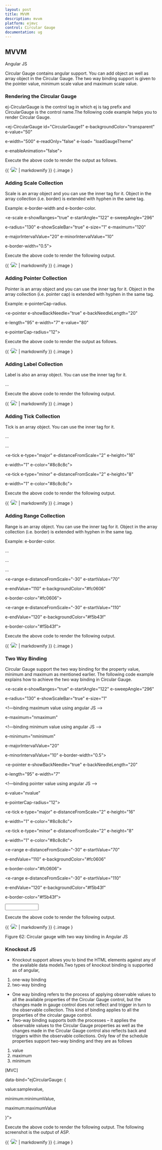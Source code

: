 ```yaml
---
layout: post
title: MVVM
description: mvvm
platform: ejmvc
control: Circular Gauge
documentation: ug
---
```


## MVVM

Angular JS

Circular Gauge contains angular support. You can add object as well as array object in the Circular Gauge. The two way binding support is given to the pointer value, minimum scale value and maximum scale value. 



### Rendering the Circular Gauge

ej-CircularGauge is the control tag in which ej is tag prefix and CircularGauge is the control name.The following code example helps you to render Circular Gauge.

<div ng-app="syncApp">

<div ng-controller="CircularGauge">

<ej-CircularGauge id="CircularGauge1" e-backgroundColor="transparent" e-value="50"

e-width="500" e-readOnly="false" e-load= "loadGaugeTheme"

e-enableAnimation="false">

</ej-CircularGauge>



</div>

</div>

<script type="text/javascript">



<!—binding the value to the scope variables in application controller-->



angular.module('syncApp', ['ejangular'])

.controller('CircularGauge', function ($scope) {

$scope.nvalue = 50;

$scope.nminimum = 0;

$scope.nmaximum = 120;



});

</script>





Execute the above code to render the output as follows.

{{ '![](MVVM_images/MVVM_img1.png)' | markdownify }}
{:.image }




### Adding Scale Collection

Scale is an array object and you can use the inner tag for it. Object in the array collection (i.e. border) is extended with hyphen in the same tag.

Example: e-border-width and e-border-color. 

<!--To Render the Circular gauge-->

<ej-CircularGauge id="CircularGauge1">

<!--Adding Scale collection to the Circular gauge-->

<e-scales>

<e-scale e-showRanges="true" e-startAngle="122" e-sweepAngle="296"

e-radius="130" e-showScaleBar="true" e-size="1" e-maximum="120"

e-majorIntervalValue="20" e-minorIntervalValue="10"

e-border-width="0.5">

</e-scale>

</e-scales>

</ej-CircularGauge>





Execute the above code to render the following output.

{{ '![](MVVM_images/MVVM_img2.png)' | markdownify }}
{:.image }




### Adding Pointer Collection

Pointer is an array object and you can use the inner tag for it. Object in the array collection (i.e. pointer cap) is extended with hyphen in the same tag.

Example: e-pointerCap-radius. 

<!--To Render the Circular gauge-->

<ej-CircularGauge id="CircularGauge1">

<!--Adding Scale collection to the Circular gauge-->

<e-scales>

<e-scale>

<!--Adding pointer collection to the scale collection-->

<e-pointers>

<e-pointer e-showBackNeedle="true" e-backNeedleLength="20"

e-length="95" e-width="7" e-value="80"

e-pointerCap-radius="12">

</e-pointer>

</e-pointers>

</e-scale>

</e-scales>

</ej-CircularGauge>



Execute the above code to render the output as follows.

{{ '![](MVVM_images/MVVM_img3.png)' | markdownify }}
{:.image }




### Adding Label Collection

Label is also an array object. You can use the inner tag for it. 

<!--To Render the Circular gauge-->

<ej-CircularGauge id="CircularGauge1">

<!--Adding Scale collection to the Circular gauge-->

<e-scales>

<e-scale>

<!--Adding pointer collection to the scale collection-->

<e-pointers>…</e-pointers>

<!--Adding labels collection to the scale collection-->

<e-labels>

<e-label e-color="#8c8c8c">

</e-label>

</e-labels>

</e-scale>

</e-scales>

</ej-CircularGauge>



Execute the above code to render the following output.

{{ '![](MVVM_images/MVVM_img4.png)' | markdownify }}
{:.image }




### Adding Tick Collection

Tick is an array object. You can use the inner tag for it. 

<!--To Render the Circular gauge-->

<ej-CircularGauge id="CircularGauge1">

<!--Adding Scale collection to the Circular gauge-->

<e-scales>

<e-scale>

<!--Adding pointer collection to the scale collection-->

<e-pointers>…</e-pointers>

<!--Adding labels collection to the scale collection-->

<e-labels>…</e-labels>

<!--Adding ticks collection to the scale collection-->

<e-ticks>

<e-tick e-type="major" e-distanceFromScale="2" e-height="16"

e-width="1" e-color="#8c8c8c">

</e-tick>

<e-tick e-type="minor" e-distanceFromScale="2" e-height="8"

e-width="1" e-color="#8c8c8c">

</e-tick>

</e-ticks>

</e-scale>

</e-scales>

</ej-CircularGauge>



Execute the above code to render the following output.

{{ '![](MVVM_images/MVVM_img5.png)' | markdownify }}
{:.image }




### Adding Range Collection

Range is an array object. You can use the inner tag for it. Object in the array collection (i.e. border) is extended with hyphen in the same tag.

Example: e-border-color. 

<!--To Render the Circular gauge-->

<ej-CircularGauge id="CircularGauge1">

<!--Adding Scale collection to the Circular gauge-->

<e-scales>

<e-scale>

<!--Adding pointer collection to the scale collection-->

<e-pointers>…</e-pointers>

<!--Adding labels collection to the scale collection-->

<e-labels>…</e-labels>

<!--Adding ticks collection to the scale collection-->

<e-ticks>…</e-ticks>

<!--Adding ranges collection to the scale collection-->

<e-ranges>

<e-range e-distanceFromScale="-30" e-startValue="0" e-endValue="70">

</e-range>

<e-range e-distanceFromScale="-30" e-startValue="70"

e-endValue="110" e-backgroundColor="#fc0606"

e-border-color="#fc0606">

</e-range>

<e-range e-distanceFromScale="-30" e-startValue="110"

e-endValue="120" e-backgroundColor="#f5b43f"

e-border-color="#f5b43f">

</e-range>

</e-ranges>

</e-scale>

</e-scales>

</ej-CircularGauge>



Execute the above code to render the following output.

{{ '![](MVVM_images/MVVM_img6.png)' | markdownify }}
{:.image }






### Two Way Binding 

Circular Gauge support the two way binding for the property value, minimum and maximum as mentioned earlier. The following code example explains how to achieve the two way binding in Circular Gauge.

<div ng-app="syncApp">

<div ng-controller="CircularGauge">

<div>

<ej-CircularGauge id="CircularGauge1" e-backgroundColor="transparent" e-value="nvalue" e-width="500" e-readOnly="false" e-load= "loadGaugeTheme" e-enableAnimation="false">

<e-scales>

<e-scale e-showRanges="true" e-startAngle="122" e-sweepAngle="296"

e-radius="130" e-showScaleBar="true" e-size="1"

<!—binding maximum value using angular JS -->

e-maximum="nmaximum"

<!—binding minimum value using angular JS -->

e-minimum="nminimum"

e-majorIntervalValue="20"

e-minorIntervalValue="10" e-border-width="0.5">

<e-pointers>

<e-pointer e-showBackNeedle="true" e-backNeedleLength="20"

e-length="95" e-width="7"

<!—binding pointer value using angular JS -->

e-value="nvalue"

e-pointerCap-radius="12">

</e-pointer>

</e-pointers>

<e-labels>

<e-label e-color="#8c8c8c"></e-label>

</e-labels>

<e-ticks>

<e-tick e-type="major" e-distanceFromScale="2" e-height="16"

e-width="1" e-color="#8c8c8c">

</e-tick>

<e-tick e-type="minor" e-distanceFromScale="2" e-height="8"

e-width="1" e-color="#8c8c8c">

</e-tick>

</e-ticks>

<e-ranges>

<e-range e-distanceFromScale="-30" e-startValue="0" e-endValue="70">

</e-range>

<e-range e-distanceFromScale="-30" e-startValue="70"

e-endValue="110" e-backgroundColor="#fc0606"

e-border-color="#fc0606">

</e-range>

<e-range e-distanceFromScale="-30" e-startValue="110"

e-endValue="120" e-backgroundColor="#f5b43f"

e-border-color="#f5b43f">

</e-range>

</e-ranges>

</e-scale>

</e-scales>

</ej-CircularGauge>

</div>

<input type="text" id="txtMax" e-value="nvalue" ej-numerictextbox ng-model="nvalue"  e-decimalplaces="2" e-showspinbutton="false" Style="width:110px"/>

</div>

</div>

<script type="text/javascript">



<!—binding the value to the scope variables in application controller-->



angular.module('syncApp', ['ejangular'])

.controller('CircularGauge', function ($scope) {

$scope.nvalue = 50;

$scope.nminimum = 0;

$scope.nmaximum = 120;



});

</script>



Execute the above code to render the following output.

{{ '![](MVVM_images/MVVM_img7.png)' | markdownify }}
{:.image }


Figure 62: Circular gauge with two way binding in Angular JS

### Knockout JS

* Knockout support allows you to bind the HTML elements against any of the available data models.Two types of knockout binding is supported as of angular,
1. one-way binding
2. two-way binding
* One way binding refers to the process of applying observable values to all the available properties of the Circular Gauge control, but the changes made in gauge control does not reflect and trigger in turn to the observable collection. This kind of binding applies to all the properties of the circular gauge control.
* Two-way binding supports both the processes – it applies the observable values to the Circular Gauge properties as well as the changes made in the Circular Gauge control also reflects back and triggers within the observable collections. Only few of the schedule properties support two-way binding and they are as follows
1. value
2. maximum 
3. minimum





[MVC]

<div id="CircularGauge1"

data-bind="ejCircularGauge: {

value:samplevalue,

minimum:minimumValue,

maximum:maximumValue

}">

</div>

<script type="text/javascript">

$(function () {

window.viewModel = {

samplevalue: ko.observable(50),

minimumValue: ko.observable(10),

maximumValue: ko.observable(150)

};

$(function () {

ko.applyBindings(viewModel);

});

});

</script>



Execute the above code to render the following output. The following screenshot is the output of ASP.



{{ '![](MVVM_images/MVVM_img8.png)' | markdownify }}
{:.image }




